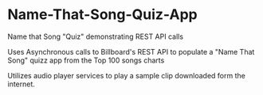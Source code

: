 # Name-That-Song-Quiz-App
Name that Song "Quiz" demonstrating REST API calls

Uses Asynchronous calls to Billboard's REST API to populate a "Name That Song" quizz app from the Top 100 songs charts

Utilizes audio player services to play a sample clip downloaded form the internet.
